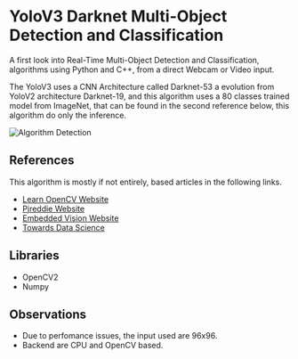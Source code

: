 # YoloV3 Darknet Multi-Object Detection and Classification

A first look into Real-Time Multi-Object Detection and Classification, algorithms using Python and C++, from a direct Webcam or Video input.

The YoloV3 uses a CNN Architecture called Darknet-53 a evolution from YoloV2 architecture Darknet-19, and this algorithm uses a 80 classes trained model from ImageNet, that can be found in the second reference below, this algorithm do only the inference.

![Algorithm Detection](https://i.ibb.co/mtNyKQT/iss.png)


## References

This algorithm is mostly if not entirely, based articles in the following links.

- [Learn OpenCV Website](https://www.learnopencv.com/deep-learning-based-object-detection-using-yolov3-with-opencv-python-c/)
- [Pjreddie Website](https://pjreddie.com/darknet/yolo/)
- [Embedded Vision Website](https://www.embedded-vision.com/academy/Embedded_Vision_Alliance_Meetup_March_2019_OpenCV.pdf)
- [Towards Data Science](https://towardsdatascience.com/yolo-v3-object-detection-53fb7d3bfe6b)

## Libraries

- OpenCV2
- Numpy

## Observations

- Due to perfomance issues, the input used are 96x96.
- Backend are CPU and OpenCV based.

